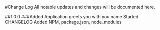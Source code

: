 #Change Log
All notable updates and changes will be documented here.

##1.0.0
###Added
Application greets you with you name
Started CHANGELOG
Added NPM, package.json, node_modules
